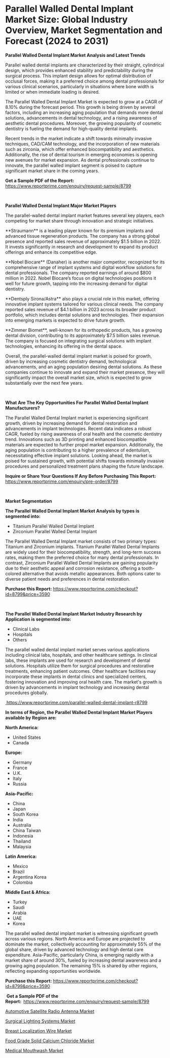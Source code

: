 <p><h1>Parallel Walled Dental Implant Market Size: Global Industry Overview, Market Segmentation and Forecast (2024 to 2031)</h1></p><p><strong>Parallel Walled Dental Implant Market Analysis and Latest Trends</strong></p>
<p><p>Parallel walled dental implants are characterized by their straight, cylindrical design, which provides enhanced stability and predictability during the surgical process. This implant design allows for optimal distribution of occlusal forces, making it a preferred choice among dental professionals for various clinical scenarios, particularly in situations where bone width is limited or when immediate loading is desired.</p><p>The Parallel Walled Dental Implant Market is expected to grow at a CAGR of 8.10% during the forecast period. This growth is being driven by several factors, including an increasing aging population that demands more dental solutions, advancements in dental technology, and a rising awareness of aesthetic dental procedures. Moreover, the growing popularity of cosmetic dentistry is fueling the demand for high-quality dental implants. </p><p>Recent trends in the market indicate a shift towards minimally invasive techniques, CAD/CAM technology, and the incorporation of new materials such as zirconia, which offer enhanced biocompatibility and aesthetics. Additionally, the rise of dental tourism in emerging economies is opening new avenues for market expansion. As dental professionals continue to innovate, the parallel walled implant segment is poised to capture significant market share in the coming years.</p></p>
<p><strong>Get a Sample PDF of the Report:&nbsp;</strong> <a href="https://www.reportprime.com/enquiry/request-sample/8799?utm_campaign=63&utm_medium=2&utm_source=Github&utm_content=ia&utm_term=02122024&utm_id=parallel-walled-dental-implant">https://www.reportprime.com/enquiry/request-sample/8799</a></p>
<p>&nbsp;</p>
<p><strong>Parallel Walled Dental Implant Major Market Players</strong></p>
<p><p>The parallel-walled dental implant market features several key players, each competing for market share through innovation and strategic initiatives. </p><p>**Straumann** is a leading player known for its premium implants and advanced tissue regeneration products. The company has a strong global presence and reported sales revenue of approximately $1.5 billion in 2022. It invests significantly in research and development to expand its product offerings and enhance its competitive edge.</p><p>**Nobel Biocare** (Danaher) is another major competitor, recognized for its comprehensive range of implant systems and digital workflow solutions for dental professionals. The company reported earnings of around $800 million in 2022. Nobel Biocare’s focus on digital technologies positions it well for future growth, tapping into the increasing demand for digital dentistry.</p><p>**Dentsply Sirona/Astra** also plays a crucial role in this market, offering innovative implant systems tailored for various clinical needs. The company reported sales revenue of $4.1 billion in 2023 across its broader product portfolio, which includes dental solutions and technologies. Their expansion into emerging markets is expected to drive future growth.</p><p>**Zimmer Biomet**, well-known for its orthopedic products, has a growing dental division, contributing to its approximately $7.5 billion sales revenue. The company is focused on integrating surgical solutions with implant technologies, enhancing its offering in the dental space.</p><p>Overall, the parallel-walled dental implant market is poised for growth, driven by increasing cosmetic dentistry demand, technological advancements, and an aging population desiring dental solutions. As these companies continue to innovate and expand their market presence, they will significantly impact the overall market size, which is expected to grow substantially over the next few years.</p></p>
<p>&nbsp;</p>
<p><strong>What Are The Key Opportunities For Parallel Walled Dental Implant Manufacturers?</strong></p>
<p><p>The Parallel Walled Dental Implant market is experiencing significant growth, driven by increasing demand for dental restoration and advancements in implant technologies. Recent data indicates a robust CAGR, fueled by rising awareness of oral health and the cosmetic dentistry trend. Innovations such as 3D printing and enhanced biocompatible materials are expected to further propel market expansion. Additionally, the aging population is contributing to a higher prevalence of edentulism, necessitating effective implant solutions. Looking ahead, the market is poised for sustained growth, with potential shifts towards minimally invasive procedures and personalized treatment plans shaping the future landscape.</p></p>
<p><strong>Inquire or Share Your Questions If Any Before Purchasing This Report:</strong> <a href="https://www.reportprime.com/enquiry/pre-order/8799?utm_campaign=63&utm_medium=2&utm_source=Github&utm_content=ia&utm_term=02122024&utm_id=parallel-walled-dental-implant">https://www.reportprime.com/enquiry/pre-order/8799</a></p>
<p>&nbsp;</p>
<p><strong>Market Segmentation</strong></p>
<p><strong>The Parallel Walled Dental Implant Market Analysis by types is segmented into:</strong></p>
<p><ul><li>Titanium Parallel Walled Dental Implant</li><li>Zirconium Parallel Walled Dental Implant</li></ul></p>
<p><p>The Parallel Walled Dental Implant market consists of two primary types: Titanium and Zirconium implants. Titanium Parallel Walled Dental Implants are widely used for their biocompatibility, strength, and long-term success rates, making them the preferred choice for many dental professionals. In contrast, Zirconium Parallel Walled Dental Implants are gaining popularity due to their aesthetic appeal and corrosion resistance, offering a tooth-colored alternative that avoids metallic appearances. Both options cater to diverse patient needs and preferences in dental restoration.</p></p>
<p><strong>Purchase this Report:&nbsp;</strong><a href="https://www.reportprime.com/checkout?id=8799&price=3590&utm_campaign=63&utm_medium=2&utm_source=Github&utm_content=ia&utm_term=02122024&utm_id=parallel-walled-dental-implant">https://www.reportprime.com/checkout?id=8799&price=3590</a></p>
<p>&nbsp;</p>
<p><strong>The Parallel Walled Dental Implant Market Industry Research by Application is segmented into:</strong></p>
<p><ul><li>Clinical Labs</li><li>Hospitals</li><li>Others</li></ul></p>
<p><p>The parallel walled dental implant market serves various applications including clinical labs, hospitals, and other healthcare settings. In clinical labs, these implants are used for research and development of dental solutions. Hospitals utilize them for surgical procedures and restorative treatments, enhancing patient outcomes. Other healthcare facilities may incorporate these implants in dental clinics and specialized centers, fostering innovation and improving oral health care. The market's growth is driven by advancements in implant technology and increasing dental procedures globally.</p></p>
<p><a href="https://www.reportprime.com/parallel-walled-dental-implant-r8799?utm_campaign=63&utm_medium=2&utm_source=Github&utm_content=ia&utm_term=02122024&utm_id=parallel-walled-dental-implant">&nbsp;https://www.reportprime.com/parallel-walled-dental-implant-r8799</a></p>
<p><strong>In terms of Region, the Parallel Walled Dental Implant Market Players available by Region are:</strong></p>
<p>
    <p> <strong> North America: </strong>
        <ul>
            <li>United States</li>
            <li>Canada</li>
        </ul>
        </p> 
    <p> <strong> Europe: </strong>
        <ul>
            <li>Germany</li>
            <li>France</li>
            <li>U.K.</li>
            <li>Italy</li>
            <li>Russia</li>
        </ul>
        </p> 
    <p> <strong> Asia-Pacific: </strong>
        <ul>
            <li>China</li>
            <li>Japan</li>
            <li>South Korea</li>
            <li>India</li>
            <li>Australia</li>
            <li>China Taiwan</li>
            <li>Indonesia</li>
            <li>Thailand</li>
            <li>Malaysia</li>
        </ul>
        </p> 
    <p> <strong> Latin America: </strong>
        <ul>
            <li>Mexico</li>
            <li>Brazil</li>
            <li>Argentina Korea</li>
            <li>Colombia</li>
        </ul>
        </p> 
    <p> <strong> Middle East & Africa: </strong>
        <ul>
            <li>Turkey</li>
            <li>Saudi</li>
            <li>Arabia</li>
            <li>UAE</li>
            <li>Korea</li>
        </ul>
    </p>
    </p>
<p><p>The parallel walled dental implant market is witnessing significant growth across various regions. North America and Europe are projected to dominate the market, collectively accounting for approximately 55% of the global share, driven by advanced technology and high dental care expenditure. Asia-Pacific, particularly China, is emerging rapidly with a market share of around 30%, fueled by increasing dental awareness and a growing aging population. The remaining 15% is shared by other regions, reflecting expanding opportunities worldwide.</p></p>
<p><strong>Purchase this Report: </strong><a href="https://www.reportprime.com/checkout?id=8799&price=3590&utm_campaign=63&utm_medium=2&utm_source=Github&utm_content=ia&utm_term=02122024&utm_id=parallel-walled-dental-implant">https://www.reportprime.com/checkout?id=8799&price=3590</a></p>
<p>&nbsp;<strong>Get a Sample PDF of the Report:&nbsp;&nbsp;</strong><a href="https://www.reportprime.com/enquiry/request-sample/8799?utm_campaign=63&utm_medium=2&utm_source=Github&utm_content=ia&utm_term=02122024&utm_id=parallel-walled-dental-implant">https://www.reportprime.com/enquiry/request-sample/8799</a></p>
<p><strong></strong></p>
<p><p><a href="https://issuu.com/reportprime-2/docs/automotive-satellite-radio-antenna-market-size-203?utm_campaign=63&utm_medium=2&utm_source=Github&utm_content=ia&utm_term=02122024&utm_id=parallel-walled-dental-implant">Automotive Satellite Radio Antenna Market</a></p><p><a href="https://github.com/hgf64gh/Market-Research-Report-List-1/blob/main/surgical-lighting-systems-market.md?utm_campaign=63&utm_medium=2&utm_source=Github&utm_content=ia&utm_term=02122024&utm_id=parallel-walled-dental-implant">Surgical Lighting Systems Market</a></p><p><a href="https://github.com/SanjidaMahmud54/Market-Research-Report-List-1/blob/main/breast-localization-wire-market.md?utm_campaign=63&utm_medium=2&utm_source=Github&utm_content=ia&utm_term=02122024&utm_id=parallel-walled-dental-implant">Breast Localization Wire Market</a></p><p><a href="https://issuu.com/reportprime-2/docs/food-grade-solid-calcium-chloride-market-size-2030?utm_campaign=63&utm_medium=2&utm_source=Github&utm_content=ia&utm_term=02122024&utm_id=parallel-walled-dental-implant">Food Grade Solid Calcium Chloride Market</a></p><p><a href="https://www.linkedin.com/pulse/medical-mouthwash-market-trend-analysis-suggests-significant-r53ke?utm_campaign=63&utm_medium=2&utm_source=Github&utm_content=ia&utm_term=02122024&utm_id=parallel-walled-dental-implant">Medical Mouthwash Market</a></p></p>